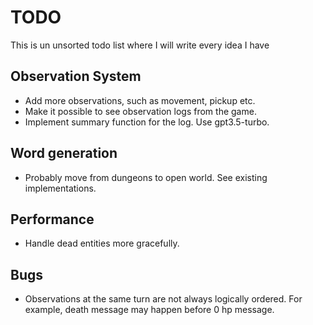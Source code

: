 # TODO

This is un unsorted todo list where I will write every idea I have

## Observation System
* Add more observations, such as movement, pickup etc.
* Make it possible to see observation logs from the game.
* Implement summary function for the log. Use gpt3.5-turbo.

## Word generation
* Probably move from dungeons to open world. See existing implementations.

## Performance
* Handle dead entities more gracefully.

## Bugs
* Observations at the same turn are not always logically ordered. For example, death message may happen before 0 hp message.